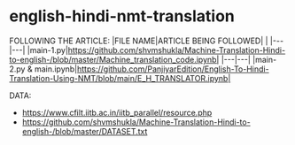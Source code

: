# english-hindi-nmt-translation
 
FOLLOWING THE ARTICLE: 
|FILE NAME|ARTICLE BEING FOLLOWED|                                                                                        |
|---|---|
|main-1.py|https://github.com/shvmshukla/Machine-Translation-Hindi-to-english-/blob/master/Machine_translation_code.ipynb|
|---|---|
|main-2.py & main.ipynb|https://github.com/PanjiyarEdition/English-To-Hindi-Translation-Using-NMT/blob/main/E_H_TRANSLATOR.ipynb|

DATA: 
- https://www.cfilt.iitb.ac.in/iitb_parallel/resource.php
- https://github.com/shvmshukla/Machine-Translation-Hindi-to-english-/blob/master/DATASET.txt

